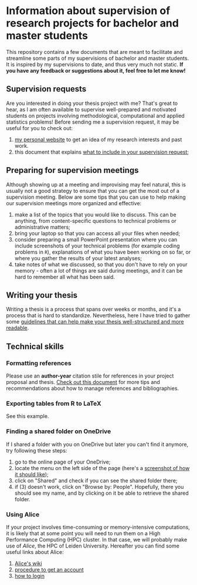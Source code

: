 # Information about supervision of research projects for bachelor and master students

This repository contains a few documents that are meant to facilitate and streamline some parts of my supervisions of bachelor and master students. It is inspired by my supervisions to date, and thus very much not static. **If you have any feedback or suggestions about it, feel free to let me know!**

## Supervision requests

Are you interested in doing your thesis project with me? That's great to hear, as I am often available to supervise well-prepared and motivated students on projects involving methodological, computational and applied statistics problems! Before sending me a supervision request, it may be useful for you to check out:

1. [my personal website](https://mirkosignorelli.github.io) to get an idea of my research interests and past work.
2. this document that explains [what to include in your supervision request](https://github.com/mirkosignorelli/info4supervisions/blob/main/supervision_request.md);

## Preparing for supervision meetings

Although showing up at a meeting and improvising may feel natural, this is usually not a good strategy to ensure that you can get the most out of a supervision meeting. Below are some tips that you can use to help making our supervision meetings more organized and effective:

1. make a list of the topics that you would like to discuss. This can be anything, from content-specific questions to technical problems or administrative matters;
2. bring your laptop so that you can access all your files when needed;
3. consider preparing a small PowerPoint presentation where you can include screenshots of your technical problems (for example coding problems in `R`), explanations of what you have been working on so far, or where you gather the results of your latest analyses;
4. take notes of what we discussed, so that you don't have to rely on your memory - often a lot of things are said during meetings, and it can be hard to remember all what has been said.

## Writing your thesis

Writing a thesis is a process that spans over weeks or months, and it's a process that is hard to standardize. Nevertheless, here I have tried to gather some [guidelines that can help make your thesis well-structured and more readable](https://github.com/mirkosignorelli/info4supervisions/blob/main/thesis_writing.md).

## Technical skills

### Formatting references

Please use an **author-year** citation stile for references in your project proposal and thesis. [Check out this document](https://github.com/mirkosignorelli/info4supervisions/blob/main/formatting_references.md) for more tips and recommendations about how to manage references and bibliographies.

### Exporting tables from R to LaTeX

See this example.

### Finding a shared folder on OneDrive

If I shared a folder with you on OneDrive but later you can't find it anymore, try following these steps:

1. go to the online page of your OneDrive;
2. locate the menu on the left side of the page (here's a [screenshot of how it should like](https://github.com/mirkosignorelli/info4supervisions/assets/20061736/4de6a7ee-4c49-4562-9956-68af987c0d62));
3. click on "Shared" and check if you can see the shared folder there;
4. if (3) doesn't work, click on "Browse by: People". Hopefully, there you should see my name, and by clicking on it be able to retrieve the shared folder.

### Using Alice

If your project involves time-consuming or memory-intensive computations, it is likely that at some point you will need to run them on a High Performance Computing (HPC) cluster. In that case, we will probably make use of *Alice*, the HPC of Leiden University. Hereafter you can find some useful links about Alice:

1. [Alice's wiki](https://pubappslu.atlassian.net/wiki/spaces/HPCWIKI/overview)
2. [procedure to get an account](https://pubappslu.atlassian.net/wiki/spaces/HPCWIKI/pages/37519441/Getting+an+account+on+ALICE)
3. [how to login](https://pubappslu.atlassian.net/wiki/spaces/HPCWIKI/pages/37748737/User+Guide)

